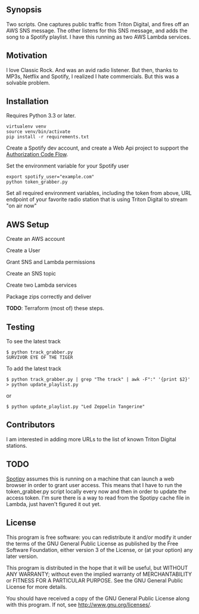 ## Synopsis

Two scripts. One captures public traffic from Triton Digital, and fires off an AWS SNS message. The other listens for this SNS message, and adds the song to a Spotify playlist. I have this running as two AWS Lambda services.

## Motivation

I love Classic Rock. And was an avid radio listener. But then, thanks to MP3s, Netflix and Spotify, I realized I hate commercials. But this was a solvable problem.

## Installation

Requires Python 3.3 or later.

    virtualenv venv
    source venv/bin/activate
    pip install -r requirements.txt

Create a Spotify dev account, and create a Web Api project to support the [Authorization Code Flow](https://developer.spotify.com/web-api/authorization-guide/#authorization-code-flow).

Set the environment variable for your Spotify user

    export spotify_user="example.com"
    python token_grabber.py

Set all required environment variables, including the token from above, URL endpoint of your favorite radio station that is using Triton Digital to stream "on air now"

## AWS Setup

Create an AWS account

Create a User

Grant SNS and Lambda permissions

Create an SNS topic

Create two Lambda services

Package zips correctly and deliver

**TODO**: Terraform (most of) these steps.

## Testing

To see the latest track

    $ python track_grabber.py
    SURVIVOR EYE OF THE TIGER

To add the latest track

    $ python track_grabber.py | grep "The track" | awk -F":" '{print $2}' > python update_playlist.py

or

    $ python update_playlist.py "Led Zeppelin Tangerine"

## Contributors

I am interested in adding more URLs to the list of known Triton Digital stations.

## TODO

[Spotipy](https://github.com/plamere/spotipy) assumes this is running on a machine that can launch a web browser in order to grant user access.
This means that I have to run the token_grabber.py script locally every now and then in order to update the access token. I'm sure there is a way to read from the Spotipy cache file in Lambda, just haven't figured it out yet.

## License

This program is free software: you can redistribute it and/or modify
it under the terms of the GNU General Public License as published by
the Free Software Foundation, either version 3 of the License, or
(at your option) any later version.

This program is distributed in the hope that it will be useful,
but WITHOUT ANY WARRANTY; without even the implied warranty of
MERCHANTABILITY or FITNESS FOR A PARTICULAR PURPOSE.  See the
GNU General Public License for more details.

You should have received a copy of the GNU General Public License
along with this program.  If not, see <http://www.gnu.org/licenses/>.